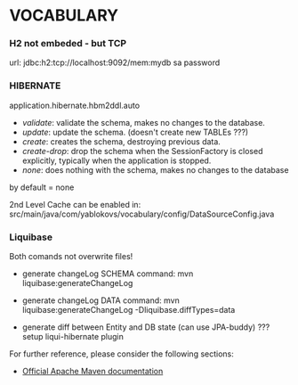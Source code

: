 # VOCABULARY

### H2 not embeded - but TCP

url:
jdbc:h2:tcp://localhost:9092/mem:mydb
sa
password


### HIBERNATE
application.hibernate.hbm2ddl.auto

- *validate*: validate the schema, makes no changes to the database.
- *update*: update the schema. (doesn't create new TABLEs ???)
- *create*: creates the schema, destroying previous data.
- *create-drop*: drop the schema when the SessionFactory is closed explicitly, typically when the application is stopped.
- *none*: does nothing with the schema, makes no changes to the database

by default = none

2nd Level Cache can be enabled in:
src/main/java/com/yablokovs/vocabulary/config/DataSourceConfig.java

### Liquibase
Both comands not overwrite files!
- generate changeLog SCHEMA command:
  mvn liquibase:generateChangeLog

- generate changeLog DATA command:
mvn liquibase:generateChangeLog -Dliquibase.diffTypes=data


- generate diff between Entity and DB state (can use JPA-buddy)
??? setup liqui-hibernate plugin

For further reference, please consider the following sections:

* [Official Apache Maven documentation](https://maven.apache.org/guides/index.html)